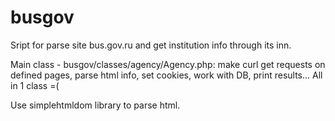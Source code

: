 # busgov
Sript for parse site bus.gov.ru and get institution info through its inn.

Main class - busgov/classes/agency/Agency.php:
make curl get requests on defined pages, parse html info, set cookies, work with DB, print results... All in 1 class =(

Use simplehtmldom library to parse html.
